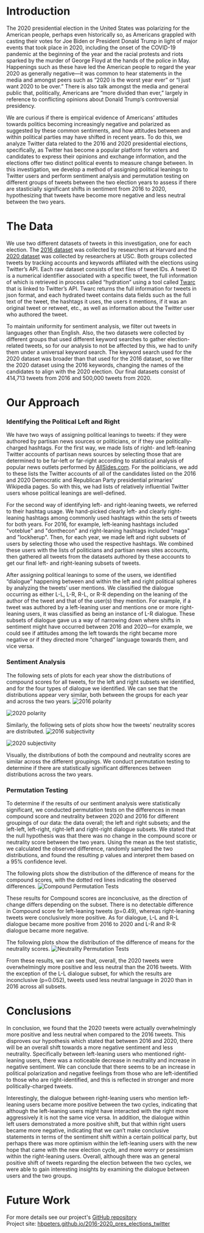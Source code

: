 # Introduction
The 2020 presidential election in the United States was polarizing for the American people, perhaps even historically so, as Americans grappled with casting their votes for Joe Biden or President Donald Trump in light of major events that took place in 2020, including the onset of the COVID-19 pandemic at the beginning of the year and the racial protests and riots sparked by the murder of George Floyd at the hands of the police in May. Happenings such as these have led the American people to regard the year 2020 as generally negative—it was common to hear statements in the media and amongst peers such as “2020 is the worst year ever” or “I just want 2020 to be over.” There is also talk amongst the media and general public that, politically, Americans are “more divided than ever,” largely in reference to conflicting opinions about Donald Trump’s controversial presidency. 

We are curious if there is empirical evidence of Americans’ attitudes towards politics becoming increasingly negative and polarized as suggested by these common sentiments, and how attitudes between and within political parties may have shifted in recent years. To do this, we analyze Twitter data related to the 2016 and 2020 presidential elections, specifically, as Twitter has become a popular platform for voters and candidates to express their opinions and exchange information, and the elections offer two distinct political events to measure change between. In this investigation, we develop a method of assigning political leanings to Twitter users and perform sentiment analysis and permutation testing on different groups of tweets between the two election years to assess if there are stasticially significant shifts in sentiment from 2016 to 2020, hypothesizing that tweets have become more negative and less neutral between the two years.

# The Data
We use two different datasets of tweets in this investigation, one for each election. The [2016 dataset](https://dataverse.harvard.edu/dataset.xhtml?persistentId=doi:10.7910/DVN/PDI7IN) was collected by researchers at Harvard and the [2020 dataset](https://github.com/echen102/us-pres-elections-2020) was collected by researchers at USC. Both groups collected tweets by tracking accounts and keywords affiliated with the elections using Twitter’s API. Each raw dataset consists of text files of tweet IDs. A tweet ID is a numerical identifier associated with a specific tweet, the full information of which is retrieved in process called “hydration” using a tool called [Twarc](https://github.com/DocNow/twarc) that is linked to Twitter’s API. Twarc returns the full information for tweets in json format, and each hydrated tweet contains data fields such as the full text of the tweet, the hashtags it uses, the users it mentions, if it was an original tweet or retweet, etc., as well as information about the Twitter user who authored the tweet.

To maintain uniformity for sentiment analysis, we filter out tweets in languages other than English. Also, the two datasets were collected by different groups that used different keyword searches to gather election-related tweets, so for our analysis to not be affected by this, we had to unify them under a universal keyword search. The keyword search used for the 2020 dataset was broader than that used for the 2016 dataset, so we filter the 2020 dataset using the 2016 keywords, changing the names of the candidates to align with the 2020 election. Our final datasets consist of 414,713 tweets from 2016 and 500,000 tweets from 2020.

# Our Approach
### Identifying the Political Left and Right
We have two ways of assigning political leanings to tweets: if they were authored by partisan news sources or politicians, or if they use politically-charged hashtags. For the first way, we made lists of right- and left-leaning Twitter accounts of partisan news sources by selecting those that are determined to be far-left or far-right according to statistical analysis of popular news outlets performed by [AllSides.com](https://www.allsides.com/media-bias/media-bias-ratings). For the politicians, we add to these lists the Twitter accounts of all of the candidates listed on the 2016 and 2020 Democratic and Republican Party presidential primaries’ Wikipedia pages. So with this, we had lists of relatively influential Twitter users whose political leanings are well-defined. 

For the second way of identifying left- and right-leaning tweets, we referred to their hashtag usage. We hand-picked clearly left- and clearly right-leaning hashtags among commonly used hashtags within the sets of tweets for both years. For 2016, for example, left-leaning hashtags included "voteblue" and "donthecon" and right-leaning hashtags included "maga" and "lockherup". Then, for each year, we made left and right subsets of users by selecting those who used the respective hashtags. We combined these users with the lists of politicians and partisan news sites accounts, then gathered all tweets from the datasets authored by these accounts to get our final left- and right-leaning subsets of tweets.

After assigning political leanings to some of the users, we identified “dialogue” happening between and within the left and right political spheres by analyzing the tweets’ user mentions.  We classified the dialogue occurring as either L-L, L-R, R-L, or R-R depending on the leaning of the author of the tweet and that of the user(s) they mention. For example, if a tweet was authored by a left-leaning user and mentions one or more right-leaning users, it was classified as being an instance of L-R dialogue. These subsets of dialogue gave us a way of narrowing down where shifts in sentiment might have occurred between 2016 and 2020—for example, we could see if attitudes among the left towards the right became more negative or if they directed more “charged” language towards them, and vice versa.


### Sentiment Analysis
The following sets of plots for each year show the distributions of compound scores for all tweets, for the left and right subsets we identified, and for the four types of dialogue we identified. We can see that the distributions appear very similar, both between the groups for each year and across the two years. 
![2016 polarity](2016_compound_dists.png)

![2020 polarity](2020_compound_dists.png)

Similarly, the following sets of plots show how the tweets' neutrality scores are distributed.
![2016 subjectivity](2016_neu_dists.png)

![2020 subjectivity](2020_neu_dists.png)

Visually, the distributions of both the compound and neutrality scores are similar across the different groupings. We conduct permutation testing to determine if there are statistically significant differences between distributions across the two years.

### Permutation Testing

To determine if the results of our sentiment analysis were statistically significant, we conducted permutation tests on the differences in mean compound score and neutrality between 2020 and 2016 for different groupings of our data: the data overall; the left and right subsets; and the left-left, left-right, right-left and right-right dialogue subsets. We stated that the null hypothesis was that there was no change in the compound score or neutrality score between the two years. Using the mean as the test statistic, we calculated the observed difference, randomly sampled the two distributions, and found the resulting p values and interpret them based on a 95% confidence level.

The following plots show the distribution of the difference of means for the compound scores, with the dotted red lines indicating the observed differences.
![Compound Permutation Tests](compound_permutation_tests.png)

These results for Compound scores are inconclusive, as the direction of change differs depending on the subset. There is no detectable difference in Compound score for left-leaning tweets (p=0.49), whereas right-leaning tweets were conclusively more positive. As for dialogue, L-L and R-L dialogue became more positive from 2016 to 2020 and L-R and R-R dialogue became more negative.

The following plots show the distribution of the difference of means for the neutrality scores.
![Neutrality Permutation Tests](neu_permutation_tests.png)

From these results, we can see that, overall, the 2020 tweets were overwhelmingly more positive and less neutral than the 2016 tweets. With the exception of the L-L dialogue subset, for which the results are inconclusive (p=0.052), tweets used less neutral language in 2020 than in 2016 across all subsets. 


# Conclusions

In conclusion, we found that the 2020 tweets were actually overwhelmingly more positive and less neutral when compared to the 2016 tweets. This disproves our hypothesis which stated that between 2016 and 2020, there will be an overall shift towards a more negative sentiment and less neutrality. Specifically between left-leaning users who mentioned right-leaning users, there was a noticeable decrease in neutrality and increase in negative sentiment. We can conclude that there seems to be an increase in political polarization and negative feelings from those who are left-identified to those who are right-identified, and this is reflected in stronger and more politically-charged tweets. 

Interestingly, the dialogue between right-leaning users who mention left-leaning users became more positive between the two cycles, indicating that although the left-leaning users might have interacted with the right more aggressively it is not the same vice versa. In addition, the dialogue within left users demonstrated a more positive shift, but that within right users became more negative, indicating that we can’t make conclusive statements in terms of the sentiment shift within a certain political party, but perhaps there was more optimism within the left-leaning users with the new hope that came with the new election cycle, and more worry or pessimism within the right-leaning users. Overall, although there was an general positive shift of tweets regarding the election between the two cycles, we were able to gain interesting insights by examining the dialogue between users and the two groups.


# Future Work


For more details see our project's [GitHub repository](https://github.com/hbpeters/2016-2020_elections_on_twitter)   
Project site: [hbpeters.github.io/2016-2020_pres_elections_twitter](https://hbpeters.github.io/2016-2020_pres_elections_twitter)
